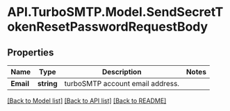 # API.TurboSMTP.Model.SendSecretTokenResetPasswordRequestBody

## Properties

Name | Type | Description | Notes
------------ | ------------- | ------------- | -------------
**Email** | **string** | turboSMTP account email address. | 

[[Back to Model list]](../README.md#documentation-for-models) [[Back to API list]](../README.md#documentation-for-api-endpoints) [[Back to README]](../README.md)

